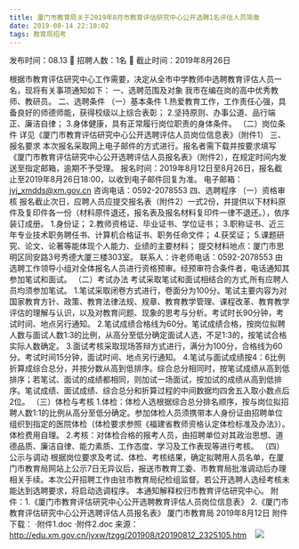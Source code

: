 ```yaml
---
title: 厦门市教育局关于2019年8月市教育评估研究中心公开选聘1名评估人员简章
date: 2019-08-14 22:10:02
tags: 教育局招考
---
```

发布时间：08.13   🌟   招聘人数：1名   🌈   截止时间：2019年8月26日
<!-- more -->

根据市教育评估研究中心工作需要，决定从全市中学教师中选聘教育评估人员一名，现将有关事项通知如下：
一、选聘范围及对象
我市在编在岗的高中优秀教师、教研员。
二、选聘条件
（一）基本条件
1.热爱教育工作，工作责任心强，具备良好的师德师能，获得校级以上综合表彰；
2.坚持原则、办事公道、品行端正、廉洁自律；
3.身体健康，具有正常履行岗位职责的身体条件。
（二）岗位条件
详见《厦门市教育评估研究中心公开选聘评估人员岗位信息表》（附件1）
三、报名要求
本次报名采取网上电子邮件的方式进行。报名者需下载并按要求填写《厦门市教育评估研究中心公开选聘评估人员报名表》（附件2），在规定时间内发送至指定邮箱，逾期不予受理。
报名时间：2019年8月12日至8月26日，报名截止至2019年8月26日18:00，以收到电子邮件回复为准。
电子邮箱：jyj_xmdds@xm.gov.cn
咨询电话：0592-2078553
四、选聘程序
（一）资格审核
报名截止次日，应聘人员应提交报名表（附件2）一式2份，并提供以下材料原件及复印件各一份（材料原件退还，报名表及报名材料复印件一律不退还。），依序装订成册。
1.身份证；
2.教师资格证、毕业证书、学位证书；
3.职称证书、近三年专业技术职务聘任书、计算机合格证书、职务任命文件；
4.获奖证；
5.课题研究、论文、论著等能体现个人能力、业绩的主要材料；
提交材料地点：厦门市思明区同安路3号秀德大厦三楼303室。
联系人：许老师电话：0592-2078553
由选聘工作领导小组对全体报名人员进行资格预审。经预审符合条件者，电话通知其参加笔试和面试。
（二）考试办法
考试采取笔试和面试相结合的方式,所有应聘人员均须参加笔试。
1.笔试采取闭卷方式进行，卷面分为100分。笔试主要内容为对国家教育方针、政策、教育法律法规、规章、教育教学管理、课程改革、教育教学评估的理解与认识，以及对教育问题、现象的思考与分析。考试时长90分钟，考试时间、地点另行通知。
2.笔试成绩合格线为60分。笔试成绩合格，按岗位拟聘人数与面试人数1:3的比例，从高分至低分确定面试人选，不足1:3的，按笔试合格实际人数确定。
3.面试考核采取现场答辩方式进行，满分为100分，合格线为60分。考试时间15分钟，面试时间、地点另行通知。
4.笔试与面试成绩按4：6比例折算成综合总分，并按分数从高到低排序。综合总分相同时，按笔试成绩从高到低排序；若笔试、面试的成绩都相同，则加试一场面试，按加试的成绩从高到低排序。笔试成绩、面试成绩、综合总分和折算过程的中间数据均四舍五入取小数点后2位。
（三）体检与考核
1.体检：体检人选根据综合总分排名顺序，按与岗位拟招聘人数1:1的比例从高分至低分确定。参加体检人员须携带本人身份证由招聘单位组织到指定的医院体检（体检要求参照《福建省教师资格认定体检标准及办法》）。体检费用自理。
2.考核：对体检合格的报考人员，由招聘单位对其政治思想、道德品质、廉洁自律、能力素质、工作态度、学习及工作表现等进行考核。
（四）公示与调动
根据岗位要求及考试、体检、考核结果，确定拟聘用人员名单，在厦门市教育局网站上公示7日无异议后，报送市教育工委、市教育局批准调动后办理相关手续。本次公开招聘工作由驻市教育局纪检组监督。若公开选聘人选经考核未能达到选聘要求，将启动选调程序。
本通知解释权归市教育评估研究中心。
附件：1.《厦门市教育评估研究中心公开选聘教育评估人员岗位信息表》
2.《厦门市教育评估研究中心公开选聘评估人员报名表》
厦门市教育局
2019年8月12日
附件下载：
·附件1.doc
·附件2.doc
来源：
http://edu.xm.gov.cn/jyxw/tzgg/201908/t20190812_2325105.htm
 
 ![](https://cdn.weiweiblog.cn/20181015134814.png)